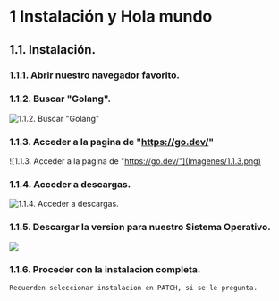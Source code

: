 # 1 Instalación y Hola mundo

## 1.1. Instalación.

### 1.1.1. Abrir nuestro navegador favorito.
### 1.1.2. Buscar "Golang".
![1.1.2. Buscar "Golang"](Imagenes/1.1.2.png)
### 1.1.3. Acceder a la pagina de "https://go.dev/"
![1.1.3. Acceder a la pagina de "https://go.dev/"](Imagenes/1.1.3.png)

### 1.1.4. Acceder a descargas.
![1.1.4. Acceder a descargas.](Imagenes/1.1.4.png)

### 1.1.5. Descargar la version para nuestro Sistema Operativo.
![](Imagenes/1.1.5.png)

### 1.1.6. Proceder con la instalacion completa.
    Recuerden seleccionar instalacion en PATCH, si se le pregunta.
